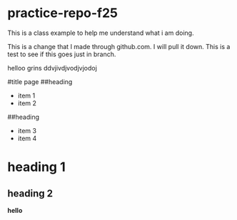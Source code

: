 # practice-repo-f25
This is a class example to help me understand what i am doing. 

This is a change that I made through github.com. I will pull it down. 
This is a test to see if this goes just in branch.


helloo grins 
ddvjivdjvodjvjodoj

#title page
##heading
- item 1
- item 2

##heading
- item 3
- item 4
# heading 1
## heading 2
**hello** 

